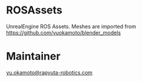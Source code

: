 # ROSAssets

UnrealEngine ROS Assets. Meshes are imported from https://github.com/yuokamoto/blender_models 

# Maintainer

yu.okamoto@rapyuta-robotics.com

